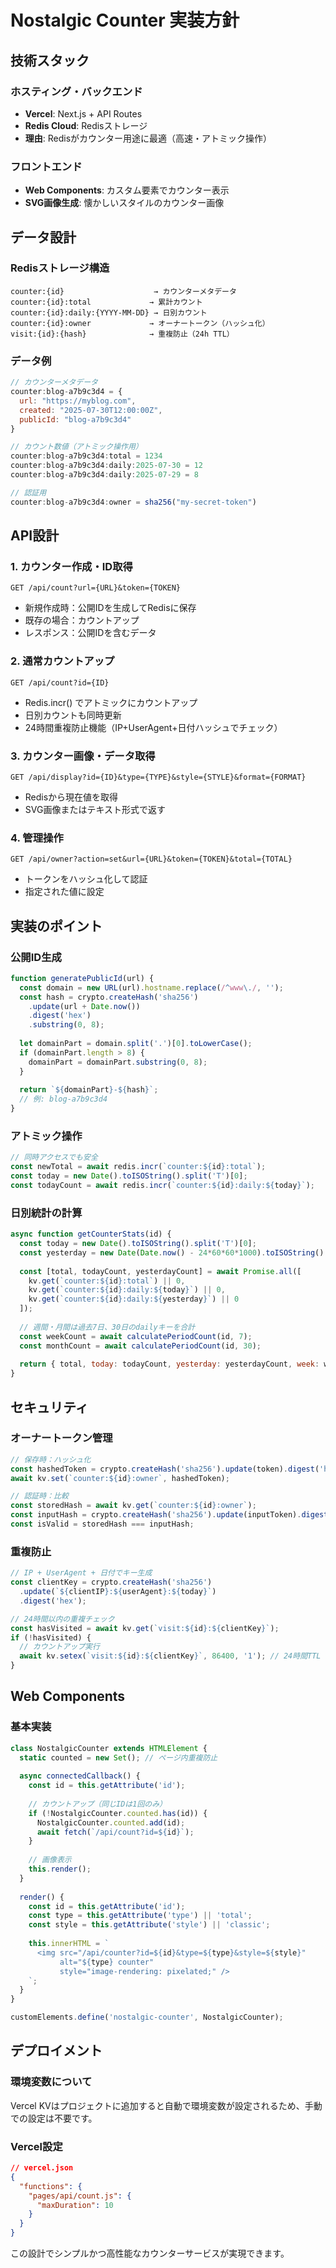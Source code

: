# Nostalgic Counter 実装方針

## 技術スタック

### **ホスティング・バックエンド**
- **Vercel**: Next.js + API Routes
- **Redis Cloud**: Redisストレージ
- **理由**: Redisがカウンター用途に最適（高速・アトミック操作）

### **フロントエンド**
- **Web Components**: カスタム要素でカウンター表示
- **SVG画像生成**: 懐かしいスタイルのカウンター画像

## データ設計

### **Redisストレージ構造**
```
counter:{id}                    → カウンターメタデータ
counter:{id}:total             → 累計カウント
counter:{id}:daily:{YYYY-MM-DD} → 日別カウント
counter:{id}:owner             → オーナートークン（ハッシュ化）
visit:{id}:{hash}              → 重複防止（24h TTL）
```

### **データ例**
```javascript
// カウンターメタデータ
counter:blog-a7b9c3d4 = {
  url: "https://myblog.com",
  created: "2025-07-30T12:00:00Z",
  publicId: "blog-a7b9c3d4"
}

// カウント数値（アトミック操作用）
counter:blog-a7b9c3d4:total = 1234
counter:blog-a7b9c3d4:daily:2025-07-30 = 12
counter:blog-a7b9c3d4:daily:2025-07-29 = 8

// 認証用
counter:blog-a7b9c3d4:owner = sha256("my-secret-token")
```

## API設計

### **1. カウンター作成・ID取得**
```
GET /api/count?url={URL}&token={TOKEN}
```
- 新規作成時：公開IDを生成してRedisに保存
- 既存の場合：カウントアップ
- レスポンス：公開IDを含むデータ

### **2. 通常カウントアップ**
```
GET /api/count?id={ID}
```
- Redis.incr() でアトミックにカウントアップ
- 日別カウントも同時更新
- 24時間重複防止機能（IP+UserAgent+日付ハッシュでチェック）

### **3. カウンター画像・データ取得**
```
GET /api/display?id={ID}&type={TYPE}&style={STYLE}&format={FORMAT}
```
- Redisから現在値を取得
- SVG画像またはテキスト形式で返す

### **4. 管理操作**
```
GET /api/owner?action=set&url={URL}&token={TOKEN}&total={TOTAL}
```
- トークンをハッシュ化して認証
- 指定された値に設定

## 実装のポイント

### **公開ID生成**
```javascript
function generatePublicId(url) {
  const domain = new URL(url).hostname.replace(/^www\./, '');
  const hash = crypto.createHash('sha256')
    .update(url + Date.now())
    .digest('hex')
    .substring(0, 8);
  
  let domainPart = domain.split('.')[0].toLowerCase();
  if (domainPart.length > 8) {
    domainPart = domainPart.substring(0, 8);
  }
  
  return `${domainPart}-${hash}`;
  // 例: blog-a7b9c3d4
}
```

### **アトミック操作**
```javascript
// 同時アクセスでも安全
const newTotal = await redis.incr(`counter:${id}:total`);
const today = new Date().toISOString().split('T')[0];
const todayCount = await redis.incr(`counter:${id}:daily:${today}`);
```

### **日別統計の計算**
```javascript
async function getCounterStats(id) {
  const today = new Date().toISOString().split('T')[0];
  const yesterday = new Date(Date.now() - 24*60*60*1000).toISOString().split('T')[0];
  
  const [total, todayCount, yesterdayCount] = await Promise.all([
    kv.get(`counter:${id}:total`) || 0,
    kv.get(`counter:${id}:daily:${today}`) || 0,
    kv.get(`counter:${id}:daily:${yesterday}`) || 0
  ]);
  
  // 週間・月間は過去7日、30日のdailyキーを合計
  const weekCount = await calculatePeriodCount(id, 7);
  const monthCount = await calculatePeriodCount(id, 30);
  
  return { total, today: todayCount, yesterday: yesterdayCount, week: weekCount, month: monthCount };
}
```

## セキュリティ

### **オーナートークン管理**
```javascript
// 保存時：ハッシュ化
const hashedToken = crypto.createHash('sha256').update(token).digest('hex');
await kv.set(`counter:${id}:owner`, hashedToken);

// 認証時：比較
const storedHash = await kv.get(`counter:${id}:owner`);
const inputHash = crypto.createHash('sha256').update(inputToken).digest('hex');
const isValid = storedHash === inputHash;
```

### **重複防止**
```javascript
// IP + UserAgent + 日付でキー生成
const clientKey = crypto.createHash('sha256')
  .update(`${clientIP}:${userAgent}:${today}`)
  .digest('hex');

// 24時間以内の重複チェック
const hasVisited = await kv.get(`visit:${id}:${clientKey}`);
if (!hasVisited) {
  // カウントアップ実行
  await kv.setex(`visit:${id}:${clientKey}`, 86400, '1'); // 24時間TTL
}
```

## Web Components

### **基本実装**
```javascript
class NostalgicCounter extends HTMLElement {
  static counted = new Set(); // ページ内重複防止
  
  async connectedCallback() {
    const id = this.getAttribute('id');
    
    // カウントアップ（同じIDは1回のみ）
    if (!NostalgicCounter.counted.has(id)) {
      NostalgicCounter.counted.add(id);
      await fetch(`/api/count?id=${id}`);
    }
    
    // 画像表示
    this.render();
  }
  
  render() {
    const id = this.getAttribute('id');
    const type = this.getAttribute('type') || 'total';
    const style = this.getAttribute('style') || 'classic';
    
    this.innerHTML = `
      <img src="/api/counter?id=${id}&type=${type}&style=${style}" 
           alt="${type} counter" 
           style="image-rendering: pixelated;" />
    `;
  }
}

customElements.define('nostalgic-counter', NostalgicCounter);
```

## デプロイメント

### **環境変数について**
Vercel KVはプロジェクトに追加すると自動で環境変数が設定されるため、手動での設定は不要です。

### **Vercel設定**
```json
// vercel.json
{
  "functions": {
    "pages/api/count.js": {
      "maxDuration": 10
    }
  }
}
```

この設計でシンプルかつ高性能なカウンターサービスが実現できます。